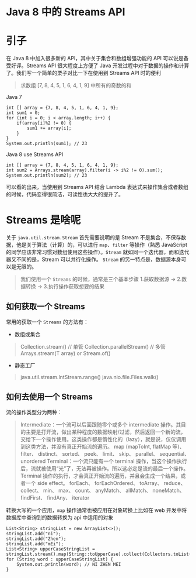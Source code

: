 # Java 8 中的 Streams API

# 引子
在 Java 8 中加入很多新的 API，其中关于集合和数组增强功能的 API 可以说是备受好评。Streams API 很大程度上方便了 Java 开发过程中对于数据的操作和计算了。我们写一个简单的栗子对比一下在使用到 Streams API 时的便利

> 求数组 [7, 8, 4, 5, 1, 6, 4, 1, 9] 中所有的奇数的和

Java 7
```
int [] array = {7, 8, 4, 5, 1, 6, 4, 1, 9};
int sum1 = 0;
for (int i = 0; i < array.length; i++) {
	if(array[i]%2 != 0) {
		sum1 += array[i];
	}
}
System.out.println(sum1); // 23
```

Java 8 use Streams API
```
int [] array = {7, 8, 4, 5, 1, 6, 4, 1, 9};
int sum2 = Arrays.stream(array).filter(i -> i%2 != 0).sum();
System.out.println(sum2); // 23
```
可以看的出来，当使用到 Streams API 结合 Lambda 表达式来操作集合或者数组的时候，代码变得很简洁，可读性也大大的提升了。

# Streams 是啥呢
关于 `java.util.stream.Stream` 首先需要说明的是 Stream 不是集合，不保存数据，他是关于算法（计算）的，可以进行 `map`、`filter` 等操作（熟悉 JavaScript 的同学应该非常习惯对数组使用这些操作）。`Stream` 就如同一个迭代器，而和迭代器又不同的是，Stream 可以并行化操作。 `Stream` 的另一特点是，数据源本身可以是无限的。

> 我们使用一个 `Streams` 的时候，通常是三个基本步骤 1.获取数据源 -> 2.数据转换 -> 3.执行操作获取想要的结果

## 如何获取一个 Streams
常用的获取一个 `Streams` 的方法有：
- 数组或集合
> Collection.stream() // 单管
Collection.parallelStream() // 多管
Arrays.stream(T array) or Stream.of()

- 静态工厂
> java.util.stream.IntStream.range()
java.nio.file.Files.walk()

## 如何去使用一个 Streams

流的操作类型分为两种：
> Intermediate：一个流可以后面跟随零个或多个 intermediate 操作。其目的主要是打开流，做出某种程度的数据映射/过滤，然后返回一个新的流，交给下一个操作使用。这类操作都是惰性化的（lazy），就是说，仅仅调用到这类方法，并没有真正开始流的遍历。
> map (mapToInt, flatMap 等)、 filter、 distinct、 sorted、 peek、 limit、 skip、 parallel、 sequential、 unordered
> Terminal：一个流只能有一个 terminal 操作，当这个操作执行后，流就被使用“光”了，无法再被操作。所以这必定是流的最后一个操作。Terminal 操作的执行，才会真正开始流的遍历，并且会生成一个结果，或者一个 side effect。
> forEach、 forEachOrdered、 toArray、 reduce、 collect、 min、 max、 count、 anyMatch、 allMatch、 noneMatch、 findFirst、 findAny、 iterator

转换大写的一个应用，`map` 操作通常也被应用在对象转换上比如在 web 开发中将数据库中查询到的数据转换为 api 中适用的对象 
```
List<String> stringList = new ArrayList<>();
stringList.add("ni");
stringList.add("Zhen");
stringList.add("mEi");
List<String> upperCaseStringList = stringList.stream().map(String::toUpperCase).collect(Collectors.toList());
for (String word : upperCaseStringList) {
	System.out.println(word); // NI ZHEN MEI
}
```
